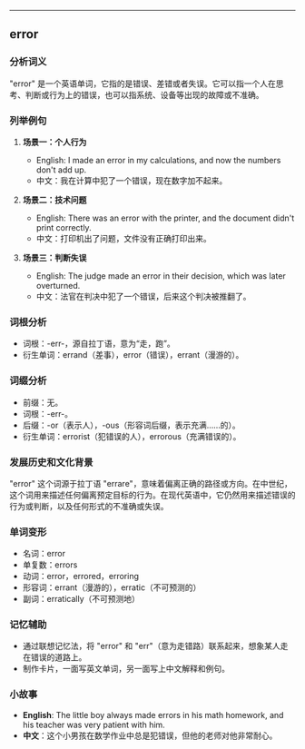 
---------------
## error
### 分析词义
"error" 是一个英语单词，它指的是错误、差错或者失误。它可以指一个人在思考、判断或行为上的错误，也可以指系统、设备等出现的故障或不准确。

### 列举例句
1. **场景一：个人行为**
   - English: I made an error in my calculations, and now the numbers don't add up.
   - 中文：我在计算中犯了一个错误，现在数字加不起来。

2. **场景二：技术问题**
   - English: There was an error with the printer, and the document didn't print correctly.
   - 中文：打印机出了问题，文件没有正确打印出来。

3. **场景三：判断失误**
   - English: The judge made an error in their decision, which was later overturned.
   - 中文：法官在判决中犯了一个错误，后来这个判决被推翻了。

### 词根分析
- 词根：-err-，源自拉丁语，意为“走，跑”。
- 衍生单词：errand（差事），error（错误），errant（漫游的）。

### 词缀分析
- 前缀：无。
- 词根：-err-。
- 后缀：-or（表示人），-ous（形容词后缀，表示充满……的）。
- 衍生单词：errorist（犯错误的人），errorous（充满错误的）。

### 发展历史和文化背景
"error" 这个词源于拉丁语 "errare"，意味着偏离正确的路径或方向。在中世纪，这个词用来描述任何偏离预定目标的行为。在现代英语中，它仍然用来描述错误的行为或判断，以及任何形式的不准确或失误。

### 单词变形
- 名词：error
- 单复数：errors
- 动词：error，errored，erroring
- 形容词：errant（漫游的），erratic（不可预测的）
- 副词：erratically（不可预测地）

### 记忆辅助
- 通过联想记忆法，将 "error" 和 "err"（意为走错路）联系起来，想象某人走在错误的道路上。
- 制作卡片，一面写英文单词，另一面写上中文解释和例句。

### 小故事
- **English**: The little boy always made errors in his math homework, and his teacher was very patient with him.
- **中文**：这个小男孩在数学作业中总是犯错误，但他的老师对他非常耐心。

